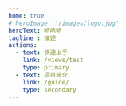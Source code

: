```yaml
---
home: true
# heroImage: '/images/logo.jpg'
heroText: 哈哈哈
tagline : 描述
actions:
  - text: 快速上手
    link: /views/test
    type: primary
  - text: 项目简介
    link: /guide/
    type: secondary
---
```

